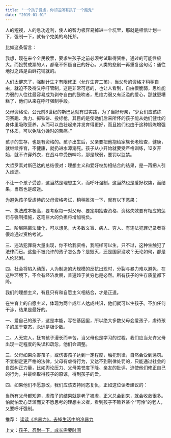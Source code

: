 ```yaml
---
title: "一个孩子受虐，你却送所有孩子一个魔鬼"
date: "2019-01-01"
---
```


人的短视，人的急功近利，使人的智力极容易掉进一个坑里，那就是相信计划一下，强制一下，就有个完美的乌托邦。

比如这条留言：

我想，现在来个全民投票，要求生孩子之前必须考试取得资格，通过的可能性极大。而投赞成票的人，都毫不怀疑自己的好心。人类的悲剧一再重复这句话：通往地狱之路是由鲜花铺就的。

人们太健忘了，强制计生才有限修正（允许生育二孩），当父母的资格才稍稍自由，就迫不及待又呼吁管制，这是非常可悲的，也让人看到，自由很脆弱，思维能力弱的人往往最容易成为剥夺自由的鼓吹者，思维力弱又有泛滥的爱心，那就更糟糕了，他们从来在呼吁强制手段。

父母资格论，公元前8世纪的斯巴达就有过实践，为了当好母亲，“少女们应该练习赛跑、角力、掷铁饼、投标枪，其目的是使她们后来所怀的孩子能从她们健壮的身体里吸取营养，从而可以茁壮起来并发育得更好，而且她们也由于这种锻炼增强了体质，可以免除分娩时的苦痛。”

孩子的生存，也是有资格的。孩子出生后，父亲要把他抱给家族长老检查，健康，就继续养育，不健康，就扔进水潭溺死。孩子从小开始就要受严格训练，12岁开始，就不许穿外衣，在战斗中受伤呻吟，那是软弱，要罚以监禁。

大哲罗素对斯巴达的总结很对：理想主义和爱好权势相结合的结果，是一再把人引入歧途。

不让一个孩子受苦，这当然是理想主义，而呼吁强制，这当然也是爱好权势，而结果，当然也是歧途。

为避免孩子受虐待的父母资格考试，稍稍推演一下，就有以下恶果：

一、执法成本极高，要考察每一对父母、要定期抽查资格、资格失效要有相应的惩罚与强制措施，这笔巨大的负担将增加税负。

二、阶层隔离法律化，可以想见，大多数文盲、病人、穷人、有违法犯罪记录者将很难通过资格考试。

三、违法犯罪将大量出现，你不给我资格，我照样可以生，只不过，这种生触犯了法律而已。这些不被允许的孩子怎么办？是毁灭，还是国家没收？无论如何，都是人伦悲剧。

四、社会将陷入动荡，人为制造的大规模的反抗出现时，分裂与暴力难以避免，在这种环境下，不会有经济发展，普遍趋于贫穷也是必然。所有孩子的生存质量都下降。

我们的理想主义，有且只有和自愿主义相结合，才是正道。

在生育上的自愿主义，体现为两个成年人达成共识，他们就可以生孩子。不加任何干涉，结果是最好的。

一、爱自己的孩子，这是本能，写在基因里，所以绝大多数父母会爱孩子，虐待孩子的属于变态，永远是极少数。

二、人无完人，抚育孩子漫长而辛苦，当父母也是学习的过程，我们应当允许父母出现一定程度的失误和疏忽，他们会调整。

三、父母如果杀害孩子，或伤害孩子达到一定程度，触犯刑律，自然会受到惩罚。不宜制定更严格的法律，父母有虐待行为，又达不到刑律处罚的，只能通过社会的自然纠正力量，比如舆论压力、父母美誉度下降、亲友的批评，迫使他们修正自己的行为，并最终取得孩子的原谅，得到孩子的爱。

四、如果他们不愿意改，我们应该支持同态复仇，正如这位读者建议的：

当所有父母都知道，虐孩子的结果就是老了被虐，正义总会到来，就会收敛很多。怕就怕爱心泛滥而又不愿思考的理想主义者，看到孩子不赡养某个“可怜”的老人，又要呼吁强制。

推荐： [读读《冷暴力》，去掉生活中的冷暴力](http://mp.weixin.qq.com/s?__biz=MjM5NDU0Mjk2MQ==&mid=2651626992&idx=2&sn=a9f313142a10c51bca09f94f58aaf1de&chksm=bd7e19ee8a0990f8e97d2688be78a2cda265708e0fbbad5a7a37898cb3667df3e1dc6f938cf7&scene=21#wechat_redirect)

上文：[孩子，忍耐一下，成长需要时间](http://mp.weixin.qq.com/s?__biz=MjM5NDU0Mjk2MQ==&mid=2651632136&idx=1&sn=c33b908e014c4bf5def8c29445709231&chksm=bd7e36168a09bf00ed976a1ce976097c88cb72ccbbe4f9a71e0d9bdedfa4c936344ee4673fc1&scene=21#wechat_redirect)
